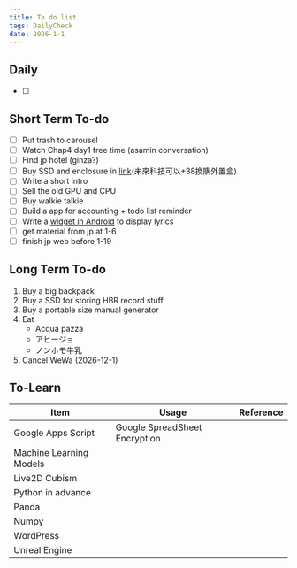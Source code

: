 ```yaml
---
title: To do list
tags: DailyCheck
date: 2026-1-1
---
```


## Daily
- [ ] 
## Short Term To-do
- [ ] Put trash to carousel
- [ ] Watch Chap4 day1 free time (asamin conversation)
- [ ] Find jp hotel (ginza?)
- [ ] Buy SSD and enclosure in [link](https://www.price.com.hk/product.php?p=576311)(未來科技可以+38換購外置盒)
- [ ] Write a short intro
- [ ] Sell the old GPU and CPU
- [ ] Buy walkie talkie
- [ ] Build a app for accounting + todo list reminder
- [ ] Write a [widget in Android](https://dev.to/rushitjivani/react-native-ultimate-guide-to-create-a-home-screen-widget-for-ios-and-android-1h9g) to display lyrics
- [ ] get material from jp at 1-6
- [ ] finish jp web before 1-19
## Long Term To-do
1. Buy a big backpack
3. Buy a SSD for storing HBR record stuff
4. Buy a portable size manual generator
5. Eat 
	-  Acqua pazza
	- アヒージョ
	- ノンホモ牛乳
6. Cancel WeWa (2026-12-1)

## To-Learn

| Item                    | Usage                         | Reference |
| ----------------------- | ----------------------------- | --------- |
| Google Apps Script      | Google SpreadSheet Encryption |           |
| Machine Learning Models |                               |           |
| Live2D Cubism           |                               |           |
| Python in advance       |                               |           |
| Panda                   |                               |           |
| Numpy                   |                               |           |
| WordPress               |                               |           |
| Unreal Engine           |                               |           |

